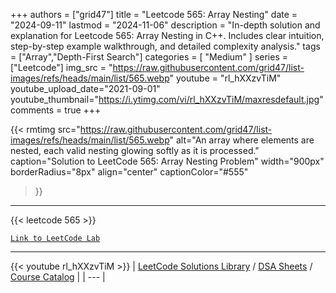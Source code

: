 
+++
authors = ["grid47"]
title = "Leetcode 565: Array Nesting"
date = "2024-09-11"
lastmod = "2024-11-06"
description = "In-depth solution and explanation for Leetcode 565: Array Nesting in C++. Includes clear intuition, step-by-step example walkthrough, and detailed complexity analysis."
tags = ["Array","Depth-First Search"]
categories = [
    "Medium"
]
series = ["Leetcode"]
img_src = "https://raw.githubusercontent.com/grid47/list-images/refs/heads/main/list/565.webp"
youtube = "rl_hXXzvTiM"
youtube_upload_date="2021-09-01"
youtube_thumbnail="https://i.ytimg.com/vi/rl_hXXzvTiM/maxresdefault.jpg"
comments = true
+++


{{< rmtimg 
    src="https://raw.githubusercontent.com/grid47/list-images/refs/heads/main/list/565.webp" 
    alt="An array where elements are nested, each valid nesting glowing softly as it is processed."
    caption="Solution to LeetCode 565: Array Nesting Problem"
    width="900px"
    borderRadius="8px"
    align="center" 
    captionColor="#555"
>}}
---
{{< leetcode 565 >}}

[`Link to LeetCode Lab`](https://leetcode.com/problems/array-nesting/description/)

---
{{< youtube rl_hXXzvTiM >}}
| [LeetCode Solutions Library](https://grid47.xyz/leetcode/) / [DSA Sheets](https://grid47.xyz/sheets/) / [Course Catalog](https://grid47.xyz/courses/) |
| --- |
